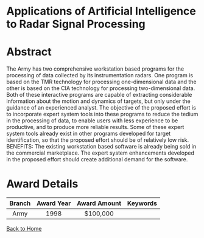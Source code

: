 
Applications of Artificial Intelligence to Radar Signal Processing
==================================================================

# Abstract


The Army has two comprehensive workstation based programs for the processing of data collected by its instrumentation radars.  One program is based on the TMR technology for processing one-dimensional data and the other is based on the CIA technology for processing two-dimensional data.  Both of these interactive programs are capable of extracting considerable information about the motion and dynamics of targets, but only under the guidance of an experienced analyst.  The objective of the proposed effort is to incorporate expert system tools into these programs to reduce the tedium in the processing of data, to enable users with less experience to be productive, and to produce more reliable results. Some of these expert system tools already exist in other programs developed for target identification, so that the proposed effort should be of relatively low risk.  BENEFITS:  The existing workstation based software is already being sold in the commercial marketplace.  The expert system enhancements developed in the proposed effort should create additional demand for the software.  

# Award Details

|Branch|Award Year|Award Amount|Keywords|
| :---: | :---: | :---: | :---: |
|Army|1998|$100,000||
  
  


[Back to Home](https://github.com/chrischow/dod_sbir_awards/CC/#877)